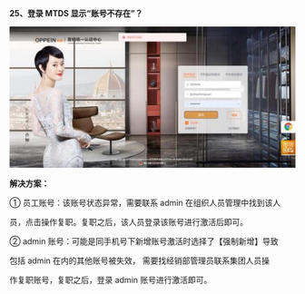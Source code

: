 <a name="bookmark24"></a>**25、登录 MTDS 显示“账号不存在”？**

![](Aspose.Words.6e696103-a96d-42f3-be82-30adf0fec166.052.jpeg)

**解决方案：**

① 员工账号：该账号状态异常，需要联系 admin 在组织人员管理中找到该人

员，点击操作复职。复职之后，该人员登录该账号进行激活后即可。

② admin 账号：可能是同手机号下新增账号激活时选择了【强制新增】导致

包括 admin 在内的其他账号被失效，  需要找经销部管理员联系集团人员操


作复职账号，复职之后，登录 admin 账号进行激活即可。






